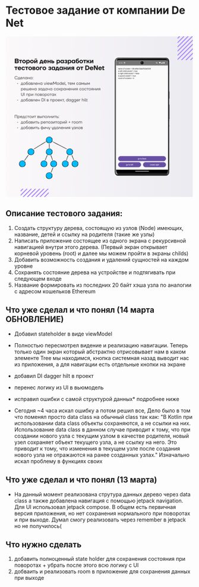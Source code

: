 # Тестовое задание от компании De Net

![image](./newImageForReadme.png)

## Описание тестового задания:

1. Создать структуру дерева, состоящую из узлов (Node) имеющих, название, детей и ссылку на родителя (такие же узлы)
2. Написать приложение состоящее из одного экрана с рекурсивной навигацией внутри этого дерева. (Первый экран открывает корневой уровень (root) и далее мы можем пройти в экраны childs)
3. Добавить возможность создания и удалений сущностей на каждом уровне
4. Сохранять состояние дерева на устройстве и подтягивать при следующем входе
5. Название формировать из последних 20 байт хэша узла по аналогии с адресом кошельков Ethereum

## Что уже сделал и что понял (14 марта ОБНОВЛЕНИЕ)

- Добавил stateholder в виде viewModel
- Полностью пересмотрел видение и реализацию навигации. Теперь только один экран который абстрактно отрисовывает нам в каком элементе Tree мы находимся, кнопка системная назад выводит нас из приложения, а для навигации есть отдельные кнопки на экране
- добавил DI dagger hilt в проект
- перенес логику из UI в вьюмодель
- исправил ошибки с самой структурой данных\* подробнее ниже

- Сегодня ~4 часа искал ошибку а потом решил все, Дело было в том что поменял просто data class на обычный class так как: "В Kotlin при использовании data class объекты сохраняются, а не ссылки на них. Использование data class в данном случае приводит к тому, что при создании нового узла с текущим узлом в качестве родителя, новый узел сохраняет объект текущего узла, а не ссылку на него. Это приводит к тому, что изменения в текущем узле после создания нового узла не отражаются на ранее созданных узлах." Изначально искал проблему в функциях своих

## Что уже сделал и что понял (13 марта)

- На данный момент реализована струтура данных дерево через data class а также добавлена навигация с помощью jetpack navigation. Для UI использовал jetpack compose. В общем есть первичная версия приложения, но нет сохранения нормального при поворотах и при выходе. Думал смогу реализовать через remember в jetpack но не получилось(

## Что нужно сделать

1. добавить полноценный state holder для сохранения состояния при поворотах + убрать после этого всю логику с UI
2. добваить и реализовать room в приложение для сохранения данных при выходе
